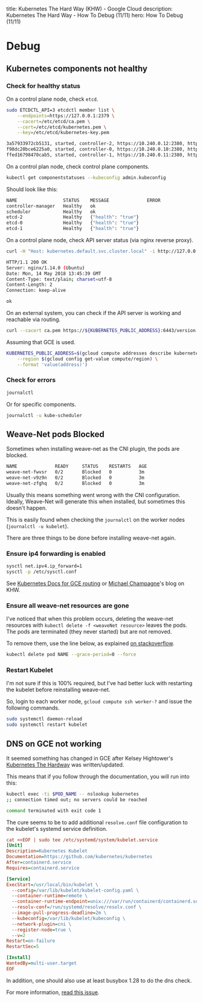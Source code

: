 title: Kubernetes The Hard Way (KHW) - Google Cloud 
description: Kubernetes The Hard Way - How To Debug (11/11)
hero: How To Debug (11/11)

# Debug

## Kubernetes components not healthy

### Check for healthy status

On a control plane node, check `etcd`.

```bash
sudo ETCDCTL_API=3 etcdctl member list \
    --endpoints=https://127.0.0.1:2379 \
    --cacert=/etc/etcd/ca.pem \
    --cert=/etc/etcd/kubernetes.pem \
    --key=/etc/etcd/kubernetes-key.pem
```

```bash
3a57933972cb5131, started, controller-2, https://10.240.0.12:2380, https://10.240.0.12:2379
f98dc20bce6225a0, started, controller-0, https://10.240.0.10:2380, https://10.240.0.10:2379
ffed16798470cab5, started, controller-1, https://10.240.0.11:2380, https://10.240.0.11:2379
```

On a control plan node, check control plane components.

```bash
kubectl get componentstatuses --kubeconfig admin.kubeconfig
```

Should look like this:

```bash
NAME                 STATUS    MESSAGE              ERROR
controller-manager   Healthy   ok
scheduler            Healthy   ok
etcd-2               Healthy   {"health": "true"}
etcd-0               Healthy   {"health": "true"}
etcd-1               Healthy   {"health": "true"}
```

On a control plane node, check API server status (via nginx reverse proxy).

```bash
curl -H "Host: kubernetes.default.svc.cluster.local" -i http://127.0.0.1/healthz
```

```bash
HTTP/1.1 200 OK
Server: nginx/1.14.0 (Ubuntu)
Date: Mon, 14 May 2018 13:45:39 GMT
Content-Type: text/plain; charset=utf-8
Content-Length: 2
Connection: keep-alive

ok
```

On an external system, you can check if the API server is working and reachable via routing.

```bash
curl --cacert ca.pem https://${KUBERNETES_PUBLIC_ADDRESS}:6443/version
```

Assuming that GCE is used.

```bash
KUBERNETES_PUBLIC_ADDRESS=$(gcloud compute addresses describe kubernetes-the-hard-way \
    --region $(gcloud config get-value compute/region) \
    --format 'value(address)')  
```

### Check for errors

```bash
journalctl
```

Or for specific components.

```bash
journalctl -u kube-scheduler
```

## Weave-Net pods Blocked

Sometimes when installing weave-net as the CNI plugin, the pods are blocked.

```bash
NAME              READY     STATUS    RESTARTS   AGE
weave-net-fwvsr   0/2       Blocked   0          3m
weave-net-v9z9n   0/2       Blocked   0          3m
weave-net-zfghq   0/2       Blocked   0          3m
```

Usually this means something went wrong with the CNI configuration.
Ideally, Weave-Net will generate this when installed, but sometimes this doesn't happen.

This is easily found when checking the `journalctl` on the worker nodes (`journalctl -u kubelet`).

There are three things to be done before installing weave-net again.

### Ensure ip4 forwarding is enabled

```bash
sysctl net.ipv4.ip_forward=1
sysctl -p /etc/sysctl.conf
```

See [Kubernetes Docs for GCE routing](https://kubernetes.io/docs/concepts/cluster-administration/networking/#google-compute-engine-gce) 
or [Michael Champagne](https://blog.csnet.me/k8s-thw/part7/)'s blog on KHW.


### Ensure all weave-net resources are gone

I've noticed that when this problem occurs, deleting the weave-net resources with `kubectl delete -f <weaveNet resource>` leaves the pods.
The pods are terminated (they never started) but are not removed.

To remove them, use the line below, as explained [on stackoverflow](https://stackoverflow.com/questions/35453792/pods-stuck-at-terminating-status).

```bash
kubectl delete pod NAME --grace-period=0 --force
```

### Restart Kubelet

I'm not sure if this is 100% required, but I've had better luck with restarting the kubelet before reinstalling weave-net.

So, login to each worker node, `gcloud compute ssh worker-?` and issue the following commands.

```bash
sudo systemctl daemon-reload
sudo systemctl restart kubelet
```

## DNS on GCE not working

It seemed something has changed in GCE after Kelsey Hightower's [Kubernetes The Hardway](https://github.com/kelseyhightower/kubernetes-the-hard-way/) was written/updated.

This means that if you follow through the documentation, you will run into this:

```bash
kubectl exec -ti $POD_NAME -- nslookup kubernetes
;; connection timed out; no servers could be reached

command terminated with exit code 1
```

The cure seems to be to add additional `resolve.conf` file configuration to the kubelet's systemd service definition.

```ini hl_lines="13"
cat <<EOF | sudo tee /etc/systemd/system/kubelet.service
[Unit]
Description=Kubernetes Kubelet
Documentation=https://github.com/kubernetes/kubernetes
After=containerd.service
Requires=containerd.service

[Service]
ExecStart=/usr/local/bin/kubelet \
  --config=/var/lib/kubelet/kubelet-config.yaml \
  --container-runtime=remote \
  --container-runtime-endpoint=unix:///var/run/containerd/containerd.sock \
  --resolv-conf=/run/systemd/resolve/resolv.conf \
  --image-pull-progress-deadline=2m \
  --kubeconfig=/var/lib/kubelet/kubeconfig \
  --network-plugin=cni \
  --register-node=true \
  --v=2
Restart=on-failure
RestartSec=5

[Install]
WantedBy=multi-user.target
EOF
```

In addition, one should also use at least busybox 1.28 to do the dns check.

For more information, [read this issue](https://github.com/kelseyhightower/kubernetes-the-hard-way/issues/356).